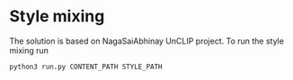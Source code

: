 # Style mixing
The solution is based on NagaSaiAbhinay UnCLIP project. To run the style mixing run
```shell
python3 run.py CONTENT_PATH STYLE_PATH
```